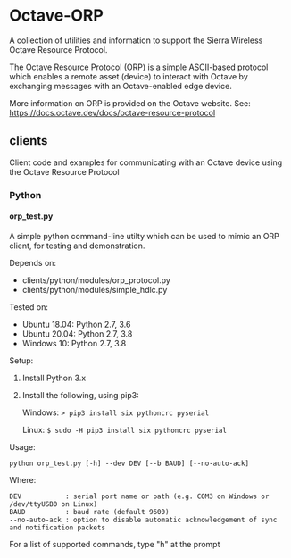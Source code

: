 # Octave-ORP

A collection of utilities and information to support the Sierra Wireless Octave Resource Protocol.

The Octave Resource Protocol (ORP) is a simple ASCII-based protocol which enables a remote asset (device) to interact with Octave by exchanging messages with an Octave-enabled edge device.

More information on ORP is provided on the Octave website.  See: https://docs.octave.dev/docs/octave-resource-protocol

## clients

Client code and examples for communicating with an Octave device using the Octave Resource Protocol

### Python

#### orp_test.py

A simple python command-line utilty which can be used to mimic an ORP client, for testing and demonstration.

Depends on:
- clients/python/modules/orp_protocol.py
- clients/python/modules/simple_hdlc.py

Tested on:
- Ubuntu 18.04: Python 2.7, 3.6
- Ubuntu 20.04: Python 2.7, 3.8
- Windows 10: Python 2.7, 3.8

Setup:
1. Install Python 3.x
2. Install the following, using pip3:

   Windows:
   `> pip3 install six pythoncrc pyserial`
   
   Linux:
   `$ sudo -H pip3 install six pythoncrc pyserial`

Usage:

    python orp_test.py [-h] --dev DEV [--b BAUD] [--no-auto-ack]

Where:

    DEV           : serial port name or path (e.g. COM3 on Windows or /dev/ttyUSB0 on Linux)
    BAUD          : baud rate (default 9600)
    --no-auto-ack : option to disable automatic acknowledgement of sync and notification packets

For a list of supported commands, type "h" at the prompt
